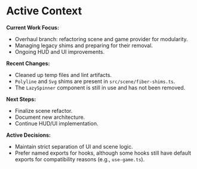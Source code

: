 # Active Context

**Current Work Focus:**

- Overhaul branch: refactoring scene and game provider for modularity.
- Managing legacy shims and preparing for their removal.
- Ongoing HUD and UI improvements.

**Recent Changes:**

- Cleaned up temp files and lint artifacts.
- `Polyline` and `Svg` shims are present in `src/scene/fiber-shims.ts`.
- The `LazySpinner` component is still in use and has not been removed.

**Next Steps:**

- Finalize scene refactor.
- Document new architecture.
- Continue HUD/UI implementation.

**Active Decisions:**

- Maintain strict separation of UI and scene logic.
- Prefer named exports for hooks, although some hooks still have default exports for compatibility reasons (e.g., `use-game.ts`).
